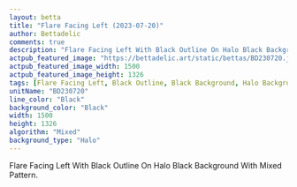 ```yaml
---
layout: betta
title: "Flare Facing Left (2023-07-20)"
author: Bettadelic
comments: true
description: "Flare Facing Left With Black Outline On Halo Black Background With Mixed Pattern."
actpub_featured_image: "https://bettadelic.art/static/bettas/BD230720.jpg"
actpub_featured_image_width: 1500
actpub_featured_image_height: 1326
tags: [Flare Facing Left, Black Outline, Black Background, Halo Background Pattern, Mixed Pattern, July 2023]
unitName: "BD230720"
line_color: "Black"
background_color: "Black"
width: 1500
height: 1326
algorithm: "Mixed"
background_type: "Halo"
---
```


Flare Facing Left With Black Outline On Halo Black Background With Mixed Pattern.

